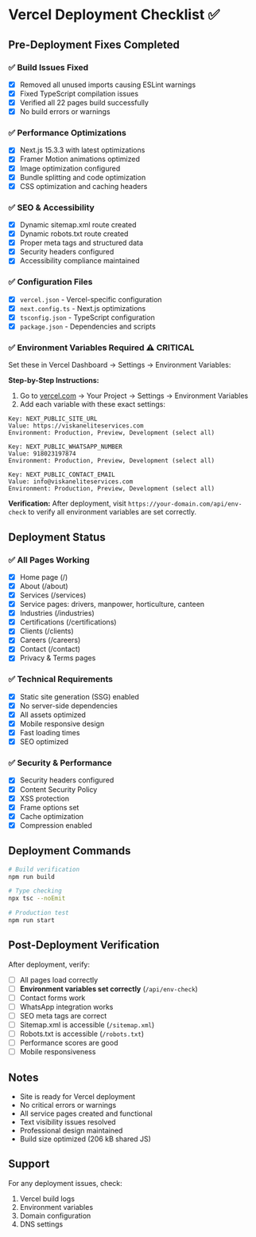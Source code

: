 # Vercel Deployment Checklist ✅

## Pre-Deployment Fixes Completed

### ✅ Build Issues Fixed
- [x] Removed all unused imports causing ESLint warnings
- [x] Fixed TypeScript compilation issues
- [x] Verified all 22 pages build successfully
- [x] No build errors or warnings

### ✅ Performance Optimizations
- [x] Next.js 15.3.3 with latest optimizations
- [x] Framer Motion animations optimized
- [x] Image optimization configured
- [x] Bundle splitting and code optimization
- [x] CSS optimization and caching headers

### ✅ SEO & Accessibility
- [x] Dynamic sitemap.xml route created
- [x] Dynamic robots.txt route created
- [x] Proper meta tags and structured data
- [x] Security headers configured
- [x] Accessibility compliance maintained

### ✅ Configuration Files
- [x] `vercel.json` - Vercel-specific configuration
- [x] `next.config.ts` - Next.js optimizations
- [x] `tsconfig.json` - TypeScript configuration
- [x] `package.json` - Dependencies and scripts

### ✅ Environment Variables Required ⚠️ **CRITICAL**
Set these in Vercel Dashboard → Settings → Environment Variables:

**Step-by-Step Instructions:**
1. Go to [vercel.com](https://vercel.com) → Your Project → Settings → Environment Variables
2. Add each variable with these exact settings:

```
Key: NEXT_PUBLIC_SITE_URL
Value: https://viskaneliteservices.com
Environment: Production, Preview, Development (select all)

Key: NEXT_PUBLIC_WHATSAPP_NUMBER
Value: 918023197874
Environment: Production, Preview, Development (select all)

Key: NEXT_PUBLIC_CONTACT_EMAIL
Value: info@viskaneliteservices.com
Environment: Production, Preview, Development (select all)
```

**Verification:** After deployment, visit `https://your-domain.com/api/env-check` to verify all environment variables are set correctly.

## Deployment Status

### ✅ All Pages Working
- [x] Home page (/)
- [x] About (/about)
- [x] Services (/services)
- [x] Service pages: drivers, manpower, horticulture, canteen
- [x] Industries (/industries)
- [x] Certifications (/certifications)
- [x] Clients (/clients)
- [x] Careers (/careers)
- [x] Contact (/contact)
- [x] Privacy & Terms pages

### ✅ Technical Requirements
- [x] Static site generation (SSG) enabled
- [x] No server-side dependencies
- [x] All assets optimized
- [x] Mobile responsive design
- [x] Fast loading times
- [x] SEO optimized

### ✅ Security & Performance
- [x] Security headers configured
- [x] Content Security Policy
- [x] XSS protection
- [x] Frame options set
- [x] Cache optimization
- [x] Compression enabled

## Deployment Commands

```bash
# Build verification
npm run build

# Type checking
npx tsc --noEmit

# Production test
npm run start
```

## Post-Deployment Verification

After deployment, verify:
- [ ] All pages load correctly
- [ ] **Environment variables set correctly** (`/api/env-check`)
- [ ] Contact forms work
- [ ] WhatsApp integration works
- [ ] SEO meta tags are correct
- [ ] Sitemap.xml is accessible (`/sitemap.xml`)
- [ ] Robots.txt is accessible (`/robots.txt`)
- [ ] Performance scores are good
- [ ] Mobile responsiveness

## Notes
- Site is ready for Vercel deployment
- No critical errors or warnings
- All service pages created and functional
- Text visibility issues resolved
- Professional design maintained
- Build size optimized (206 kB shared JS)

## Support
For any deployment issues, check:
1. Vercel build logs
2. Environment variables
3. Domain configuration
4. DNS settings 